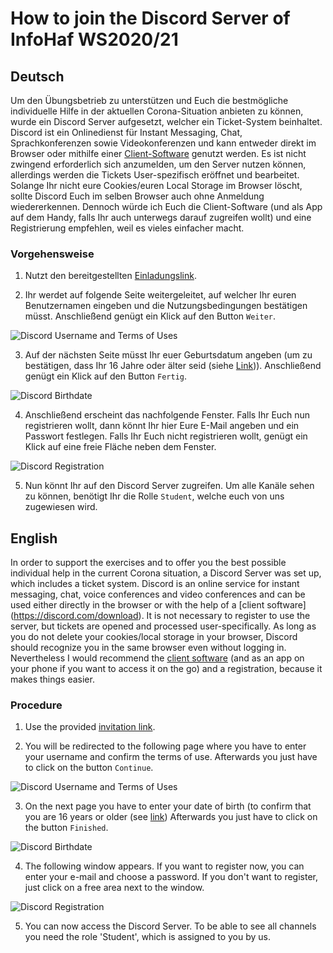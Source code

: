 # How to join the Discord Server of InfoHaf WS2020/21

## Deutsch

Um den Übungsbetrieb zu unterstützen und Euch die bestmögliche individuelle Hilfe in der aktuellen Corona-Situation anbieten zu können, wurde ein Discord Server aufgesetzt, welcher ein Ticket-System beinhaltet. Discord ist ein Onlinedienst für Instant Messaging, Chat, Sprachkonferenzen sowie Videokonferenzen und kann entweder direkt im Browser oder mithilfe einer [Client-Software](https://discord.com/download) genutzt werden. Es ist nicht zwingend erforderlich sich anzumelden, um den Server nutzen können, allerdings werden die Tickets User-spezifisch eröffnet und bearbeitet. Solange Ihr nicht eure Cookies/euren Local Storage im Browser löscht, sollte Discord Euch im selben Browser auch ohne Anmeldung wiedererkennen. Dennoch würde ich Euch die Client-Software (und als App auf dem Handy, falls Ihr auch unterwegs darauf zugreifen wollt) und eine Registrierung empfehlen, weil es vieles einfacher macht. 

### Vorgehensweise

1. Nutzt den bereitgestellten [Einladungslink](https://discord.gg/2JRJvPe2Af).

2. Ihr werdet auf folgende Seite weitergeleitet, auf welcher Ihr euren Benutzernamen eingeben und die Nutzungsbedingungen bestätigen müsst. Anschließend genügt ein Klick auf den Button `Weiter`.

![Discord Username and Terms of Uses](/images/discord_first.PNG)

3. Auf der nächsten Seite müsst Ihr euer Geburtsdatum angeben (um zu bestätigen, dass Ihr 16 Jahre oder älter seid (siehe [Link](https://support.discord.com/hc/de/articles/360040724612))). Anschließend genügt ein Klick auf den Button `Fertig`.

![Discord Birthdate](/images/discord_second.PNG)

4. Anschließend erscheint das nachfolgende Fenster. Falls Ihr Euch nun registrieren wollt, dann könnt Ihr hier Eure E-Mail angeben und ein Passwort festlegen. Falls Ihr Euch nicht registrieren wollt, genügt ein Klick auf eine freie Fläche neben dem Fenster. 

![Discord Registration](/images/discord_third.PNG)

5. Nun könnt Ihr auf den Discord Server zugreifen. Um alle Kanäle sehen zu können, benötigt Ihr die Rolle `Student`, welche euch von uns zugewiesen wird.

## English

In order to support the exercises and to offer you the best possible individual help in the current Corona situation, a Discord Server was set up, which includes a ticket system. Discord is an online service for instant messaging, chat, voice conferences and video conferences and can be used either directly in the browser or with the help of a [client software] (https://discord.com/download). It is not necessary to register to use the server, but tickets are opened and processed user-specifically. As long as you do not delete your cookies/local storage in your browser, Discord should recognize you in the same browser even without logging in. Nevertheless I would recommend the [client software](https://discord.com/download) (and as an app on your phone if you want to access it on the go) and a registration, because it makes things easier. 

### Procedure

1. Use the provided [invitation link](https://discord.gg/2JRJvPe2Af).

2. You will be redirected to the following page where you have to enter your username and confirm the terms of use. Afterwards you just have to click on the button `Continue`.

![Discord Username and Terms of Uses](/images/discord_first.PNG)

3. On the next page you have to enter your date of birth (to confirm that you are 16 years or older (see [link](https://support.discord.com/hc/de/articles/360040724612)) Afterwards you just have to click on the button `Finished`.

![Discord Birthdate](/images/discord_second.PNG)

4. The following window appears. If you want to register now, you can enter your e-mail and choose a password. If you don't want to register, just click on a free area next to the window. 

![Discord Registration](/images/discord_third.PNG)

5. You can now access the Discord Server. To be able to see all channels you need the role 'Student', which is assigned to you by us.
